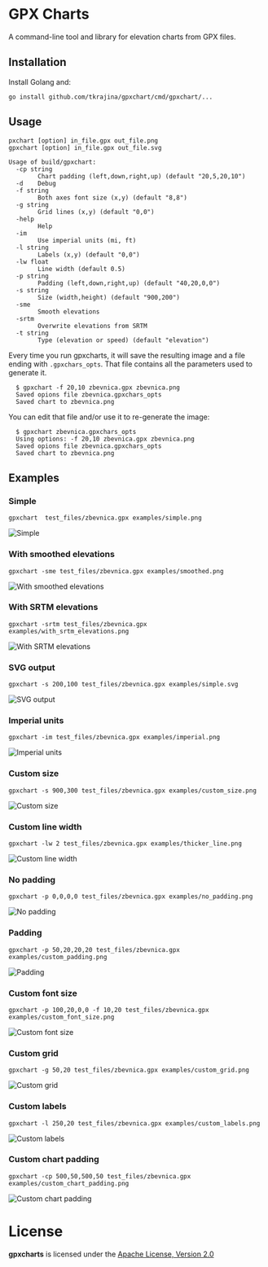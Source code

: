 # GPX Charts

A command-line tool and library for elevation charts from GPX files.

## Installation

Install Golang and:

    go install github.com/tkrajina/gpxchart/cmd/gpxchart/...

## Usage

```
pxchart [option] in_file.gpx out_file.png
gpxchart [option] in_file.gpx out_file.svg

Usage of build/gpxchart:
  -cp string
        Chart padding (left,down,right,up) (default "20,5,20,10")
  -d    Debug
  -f string
        Both axes font size (x,y) (default "8,8")
  -g string
        Grid lines (x,y) (default "0,0")
  -help
        Help
  -im
        Use imperial units (mi, ft)
  -l string
        Labels (x,y) (default "0,0")
  -lw float
        Line width (default 0.5)
  -p string
        Padding (left,down,right,up) (default "40,20,0,0")
  -s string
        Size (width,height) (default "900,200")
  -sme
        Smooth elevations
  -srtm
        Overwrite elevations from SRTM
  -t string
        Type (elevation or speed) (default "elevation")
```

Every time you run gpxcharts, it will save the resulting image and a file ending with `.gpxchars_opts`.
That file contains all the parameters used to generate it.

      $ gpxchart -f 20,10 zbevnica.gpx zbevnica.png
      Saved opions file zbevnica.gpxchars_opts
      Saved chart to zbevnica.png

You can edit that file and/or use it to re-generate the image:

      $ gpxchart zbevnica.gpxchars_opts 
      Using options: -f 20,10 zbevnica.gpx zbevnica.png
      Saved opions file zbevnica.gpxchars_opts
      Saved chart to zbevnica.png

## Examples



### Simple

`gpxchart  test_files/zbevnica.gpx examples/simple.png`

![Simple](examples/simple.png)

### With smoothed elevations

`gpxchart -sme test_files/zbevnica.gpx examples/smoothed.png`

![With smoothed elevations](examples/smoothed.png)

### With SRTM elevations

`gpxchart -srtm test_files/zbevnica.gpx examples/with_srtm_elevations.png`

![With SRTM elevations](examples/with_srtm_elevations.png)

### SVG output

`gpxchart -s 200,100 test_files/zbevnica.gpx examples/simple.svg`

![SVG output](examples/simple.svg)

### Imperial units

`gpxchart -im test_files/zbevnica.gpx examples/imperial.png`

![Imperial units](examples/imperial.png)

### Custom size

`gpxchart -s 900,300 test_files/zbevnica.gpx examples/custom_size.png`

![Custom size](examples/custom_size.png)

### Custom line width

`gpxchart -lw 2 test_files/zbevnica.gpx examples/thicker_line.png`

![Custom line width](examples/thicker_line.png)

### No padding

`gpxchart -p 0,0,0,0 test_files/zbevnica.gpx examples/no_padding.png`

![No padding](examples/no_padding.png)

### Padding

`gpxchart -p 50,20,20,20 test_files/zbevnica.gpx examples/custom_padding.png`

![Padding](examples/custom_padding.png)

### Custom font size

`gpxchart -p 100,20,0,0 -f 10,20 test_files/zbevnica.gpx examples/custom_font_size.png`

![Custom font size](examples/custom_font_size.png)

### Custom grid

`gpxchart -g 50,20 test_files/zbevnica.gpx examples/custom_grid.png`

![Custom grid](examples/custom_grid.png)

### Custom labels

`gpxchart -l 250,20 test_files/zbevnica.gpx examples/custom_labels.png`

![Custom labels](examples/custom_labels.png)

### Custom chart padding

`gpxchart -cp 500,50,500,50 test_files/zbevnica.gpx examples/custom_chart_padding.png`

![Custom chart padding](examples/custom_chart_padding.png)








# License

**gpxcharts** is licensed under the [Apache License, Version 2.0](http://www.apache.org/licenses/LICENSE-2.0)
